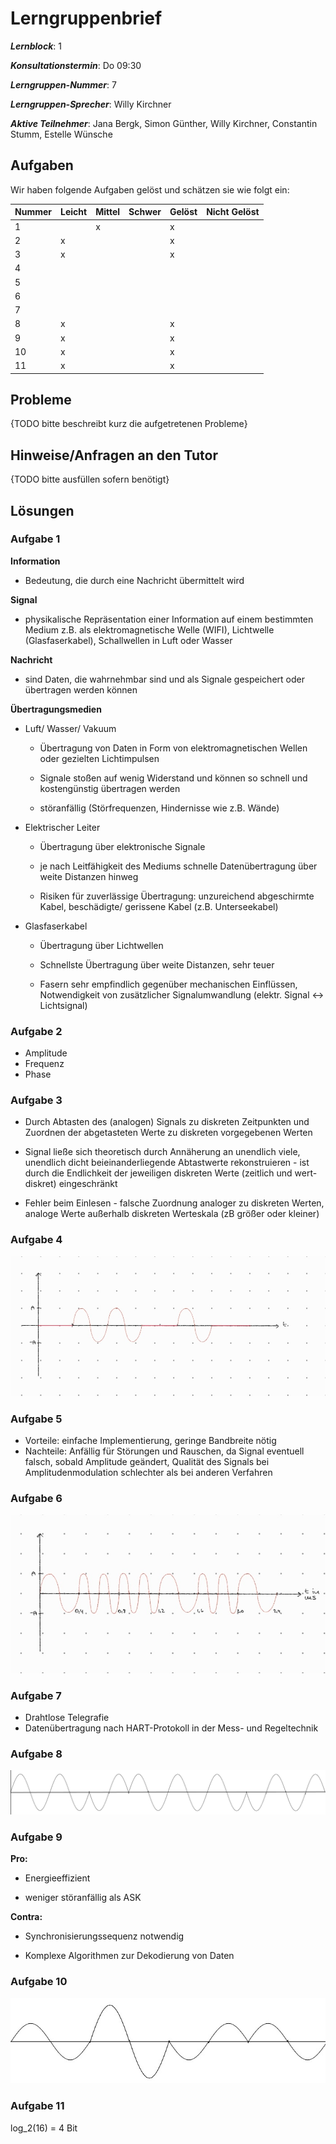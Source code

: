 # Lerngruppenbrief

**_Lernblock_**: 1

**_Konsultationstermin_**: Do 09:30

**_Lerngruppen-Nummer_**: 7

**_Lerngruppen-Sprecher_**: Willy Kirchner

**_Aktive Teilnehmer_**: Jana Bergk, Simon Günther, Willy Kirchner, Constantin Stumm, Estelle Wünsche

## Aufgaben

Wir haben folgende Aufgaben gelöst und schätzen sie wie folgt ein:

| Nummer | Leicht | Mittel | Schwer | Gelöst | Nicht Gelöst |
| ------ | ------ | ------ | ------ | ------ | ------------ |
| 1      |        | x      |        | x      |              |
| 2      | x      |        |        | x      |              |
| 3      | x      |        |        | x      |              |
| 4      |        |        |        |        |              |
| 5      |        |        |        |        |              |
| 6      |        |        |        |        |              |
| 7      |        |        |        |        |              |
| 8      | x      |        |        | x      |              |
| 9      | x      |        |        | x      |              |
| 10     | x      |        |        | x      |              |
| 11     | x      |        |        | x      |              |

## Probleme

{TODO bitte beschreibt kurz die aufgetretenen Probleme}

## Hinweise/Anfragen an den Tutor

{TODO bitte ausfüllen sofern benötigt}

## Lösungen

### Aufgabe 1

**Information**

- Bedeutung, die durch eine Nachricht übermittelt wird

**Signal**

- physikalische Repräsentation einer Information auf einem bestimmten Medium z.B. als elektromagnetische Welle (WIFI), Lichtwelle (Glasfaserkabel), Schallwellen in Luft oder Wasser

**Nachricht**

- sind Daten, die wahrnehmbar sind und als Signale gespeichert oder übertragen werden können



**Übertragungsmedien**

- Luft/ Wasser/ Vakuum
  
  - Übertragung von Daten in Form von elektromagnetischen Wellen oder gezielten Lichtimpulsen
  
  - Signale stoßen auf wenig Widerstand und können so schnell und kostengünstig übertragen werden
  
  - störanfällig (Störfrequenzen, Hindernisse wie z.B. Wände)

- Elektrischer Leiter
  
  - Übertragung über elektronische Signale
  
  - je nach Leitfähigkeit des Mediums schnelle Datenübertragung über weite Distanzen hinweg 
  
  - Risiken für zuverlässige Übertragung: unzureichend abgeschirmte Kabel, beschädigte/ gerissene Kabel (z.B. Unterseekabel)

- Glasfaserkabel
  
  - Übertragung über Lichtwellen
  
  - Schnellste Übertragung über weite Distanzen, sehr teuer
  
  - Fasern sehr empfindlich gegenüber mechanischen Einflüssen, Notwendigkeit von zusätzlicher Signalumwandlung (elektr. Signal <-> Lichtsignal)

### Aufgabe 2

- Amplitude
- Frequenz
- Phase

### Aufgabe 3

- Durch Abtasten des (analogen) Signals zu diskreten Zeitpunkten und Zuordnen der abgetasteten Werte zu diskreten vorgegebenen Werten

- Signal ließe sich theoretisch durch Annäherung an unendlich viele, unendlich dicht beieinanderliegende Abtastwerte rekonstruieren - ist durch die Endlichkeit der jeweiligen diskreten Werte (zeitlich und wert-diskret) eingeschränkt

- Fehler beim Einlesen - falsche Zuordnung analoger zu diskreten Werten,
analoge Werte außerhalb diskreten Werteskala (zB größer oder kleiner)

### Aufgabe 4

![Alt-Text](./04.jpg)

### Aufgabe 5

- Vorteile: einfache Implementierung, geringe Bandbreite nötig
- Nachteile: Anfällig für Störungen und Rauschen, da Signal eventuell falsch, sobald Amplitude geändert, Qualität des Signals bei Amplitudenmodulation schlechter als bei anderen Verfahren

### Aufgabe 6

![Alt-Text](./06.jpg)

### Aufgabe 7

- Drahtlose Telegrafie
- Datenübertragung nach HART-Protokoll in der Mess- und Regeltechnik

### Aufgabe 8

![Alt-Text](./08.png)

### Aufgabe 9

**Pro:**

- Energieeffizient

- weniger störanfällig als ASK

**Contra:**

- Synchronisierungssequenz notwendig

- Komplexe Algorithmen zur Dekodierung von Daten

### Aufgabe 10

![Alt-Text](./10.jpg)

### Aufgabe 11

log_2(16) = 4 Bit





